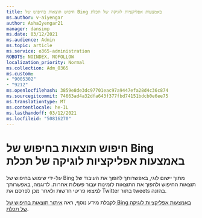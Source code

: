 ```yaml
---
title: חיפוש תוצאות בחיפוש של Bing באמצעות אפליקציות לוגיקה של תכלת
ms.author: v-aiyengar
author: AshaIyengar21
manager: dansimp
ms.date: 03/12/2021
ms.audience: Admin
ms.topic: article
ms.service: o365-administration
ROBOTS: NOINDEX, NOFOLLOW
localization_priority: Normal
ms.collection: Adm_O365
ms.custom:
- "9005302"
- "9212"
ms.openlocfilehash: 3859e8de3dc97701eac97a9447efa28d4c36c874
ms.sourcegitcommit: 74663ad4a32dfa643f377fbd74151bdcb0e6ee75
ms.translationtype: MT
ms.contentlocale: he-IL
ms.lasthandoff: 03/12/2021
ms.locfileid: "50816270"
---
```

# <a name="find-results-in-bing-search-by-using-azure-logic-apps"></a>חיפוש תוצאות בחיפוש של Bing באמצעות אפליקציות לוגיקה של תכלת

על-ידי שימוש בחיפוש של Bing מתוך יישום לוגי, באפשרותך להפוך את העיבוד של תוצאות החיפוש ולהפוך את התוצאות לזמינות עבור פעולות אחרות. לדוגמה, באפשרותך למצוא פריטי חדשות ולאחר מכן לפרסם את Twitter בתור tweets בהזנה.

לקבלת מידע נוסף, ראה [איתור תוצאות בחיפוש של Bing באמצעות אפליקציות לוגיקה של תכלת](https://go.microsoft.com/fwlink/?linkid=2151928).